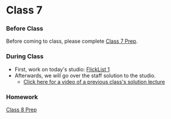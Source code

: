 # Class 7

### Before Class
Before coming to class, please complete [Class 7 Prep](../class7-prep).

### During Class
* First, work on today's studio: [FlickList 1](../../materials/studios/flicklist1)
* Afterwards, we will go over the staff solution to the studio.
    * [Click here for a video of a previous class's solution lecture][solution-vid] 

### Homework
[Class 8 Prep](../class8-prep)


[solution-vid]: https://youtu.be/elnqgp3J2Ow
